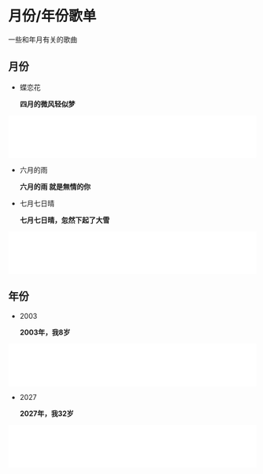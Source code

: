 # 月份/年份歌单

一些和年月有关的歌曲

## 月份

* 蝶恋花

  **四月的微风轻似梦**

<iframe frameborder="no" border="0" marginwidth="0" marginheight="0" width="100%" height=86 src="//music.163.com/outchain/player?type=2&id=368812&auto=0&height=66"></iframe>

* 六月的雨

  **六月的雨 就是無情的你**

* 七月七日晴

  **七月七日晴，忽然下起了大雪**

<iframe frameborder="no" border="0" marginwidth="0" marginheight="0" width="100%" height=86 src="//music.163.com/outchain/player?type=2&id=307780&auto=0&height=66"></iframe>

## 年份

* 2003

  **2003年，我8岁**

<iframe frameborder="no" border="0" marginwidth="0" marginheight="0" width="100%" height=86 src="//music.163.com/outchain/player?type=2&id=864655&auto=0&height=66"></iframe>

* 2027

  **2027年，我32岁**

<iframe frameborder="no" border="0" marginwidth="0" marginheight="0" width="100%" height=86 src="//music.163.com/outchain/player?type=2&id=33469266&auto=0&height=66"></iframe>